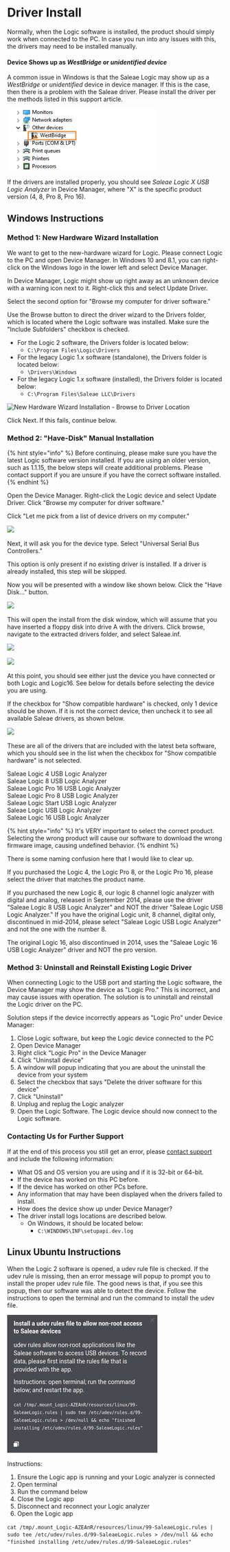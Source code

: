 # Driver Install

Normally, when the Logic software is installed, the product should simply work when connected to the PC. In case you run into any issues with this, the drivers may need to be installed manually.

#### Device Shows up as _WestBridge_ or _unidentified device_

A common issue in Windows is that the Saleae Logic may show up as a _WestBridge_ or _unidentified_ device in device manager. If this is the case, then there is a problem with the Saleae driver. Please install the driver per the methods listed in this support article.

![Saleae Logic showing up as a WestBridge device](<../.gitbook/assets/Screen Shot 2020-09-10 at 4.26.44 PM.png>)

If the drivers are installed properly, you should see _Saleae Logic X USB Logic Analyzer_ in Device Manager, where "X" is the specific product version (4, 8, Pro 8, Pro 16).

## Windows Instructions

### Method 1: New Hardware Wizard Installation

We want to get to the new-hardware wizard for Logic. Please connect Logic to the PC and open Device Manager. In Windows 10 and 8.1, you can right-click on the Windows logo in the lower left and select Device Manager.

In Device Manager, Logic might show up right away as an unknown device with a warning icon next to it. Right-click this and select Update Driver.

Select the second option for "Browse my computer for driver software."

Use the Browse button to direct the driver wizard to the Drivers folder, which is located where the Logic software was installed. Make sure the "Include Subfolders" checkbox is checked.

* For the Logic 2 software, the Drivers folder is located below:
  * `C:\Program Files\Logic\Drivers`
* For the legacy Logic 1.x software (standalone), the Drivers folder is located below:&#x20;
  * `\Drivers\Windows`
* For the legacy Logic 1.x software (installed), the Drivers folder is located below:&#x20;
  * `C:\Program Files\Saleae LLC\Drivers`

![New Hardware Wizard Installation - Browse to Driver Location](../.gitbook/assets/imageedit\_2\_2912895661.png)

Click Next. If this fails, continue below.

### Method 2: "Have-Disk" Manual Installation

{% hint style="info" %}
Before continuing, please make sure you have the latest Logic software version installed. If you are using an older version, such as 1.1.15, the below steps will create additional problems. Please contact support if you are unsure if you have the correct software installed.
{% endhint %}

Open the Device Manager. Right-click the Logic device and select Update Driver. Click "Browse my computer for driver software."

Click "Let me pick from a list of device drivers on my computer."

![](https://trello-attachments.s3.amazonaws.com/57215d889e8ae939fe4a2834/630x469/8d291c47af4d57a5d080501b24ed0523/page\_2.PNG)

Next, it will ask you for the device type. Select "Universal Serial Bus Controllers."

This option is only present if no existing driver is installed. If a driver is already installed, this step will be skipped.

Now you will be presented with a window like shown below. Click the "Have Disk..." button.

![](https://trello-attachments.s3.amazonaws.com/57215d889e8ae939fe4a2834/630x470/88234f6fb7d365deebc9cf6b5d4a4eef/page\_3.PNG)

This will open the install from the disk window, which will assume that you have inserted a floppy disk into drive A with the drivers. Click browse, navigate to the extracted drivers folder, and select Saleae.inf.

![](https://trello-attachments.s3.amazonaws.com/57215d889e8ae939fe4a2834/440x239/4b72f41b11b7fba1f873df28df6261da/page\_4.PNG)

![](https://trello-attachments.s3.amazonaws.com/57215d889e8ae939fe4a2834/573x427/9c75de05f81dd754af3f2fe7611ee123/page\_5.PNG)

At this point, you should see either just the device you have connected or both Logic and Logic16. See below for details before selecting the device you are using.

If the checkbox for "Show compatible hardware" is checked, only 1 device should be shown. If it is not the correct device, then uncheck it to see all available Saleae drivers, as shown below.

![](https://trello-attachments.s3.amazonaws.com/57215d889e8ae939fe4a2834/629x468/cb7a842f13a54506e4b070799e692e85/page\_6.PNG)

These are all of the drivers that are included with the latest beta software, which you should see in the list when the checkbox for "Show compatible hardware" is not selected.

Saleae Logic 4 USB Logic Analyzer\
Saleae Logic 8 USB Logic Analyzer\
Saleae Logic Pro 16 USB Logic Analyzer\
Saleae Logic Pro 8 USB Logic Analyzer\
Saleae Logic Start USB Logic Analyzer\
Saleae Logic USB Logic Analyzer\
Saleae Logic 16 USB Logic Analyzer

{% hint style="info" %}
It's VERY important to select the correct product. Selecting the wrong product will cause our software to download the wrong firmware image, causing undefined behavior.
{% endhint %}

There is some naming confusion here that I would like to clear up.

If you purchased the Logic 4, the Logic Pro 8, or the Logic Pro 16, please select the driver that matches the product name.

If you purchased the new Logic 8, our logic 8 channel logic analyzer with digital and analog, released in September 2014, please use the driver "Saleae Logic 8 USB Logic Analyzer" and NOT the driver "Saleae Logic USB Logic Analyzer." If you have the original Logic unit, 8 channel, digital only, discontinued in mid-2014, please select "Saleae Logic USB Logic Analyzer" and not the one with the number 8.

The original Logic 16, also discontinued in 2014, uses the "Saleae Logic 16 USB Logic Analyzer" driver and NOT the pro version.

### Method 3: Uninstall and Reinstall Existing Logic Driver

When connecting Logic to the USB port and starting the Logic software, the Device Manager may show the device as "Logic Pro." This is incorrect, and may cause issues with operation. The solution is to uninstall and reinstall the Logic driver on the PC.

Solution steps if the device incorrectly appears as "Logic Pro" under Device Manager:&#x20;

1. Close Logic software, but keep the Logic device connected to the PC
2. Open Device Manager
3. Right click "Logic Pro" in the Device Manager
4. Click "Uninstall device"
5. A window will popup indicating that you are about the uninstall the device from your system
6. Select the checkbox that says "Delete the driver software for this device"
7. Click "Uninstall"
8. Unplug and replug the Logic analyzer
9. Open the Logic Software. The Logic device should now connect to the Logic software.

### Contacting Us for Further Support

If at the end of this process you still get an error, please [contact support](https://contact.saleae.com/hc/en-us/requests/new) and include the following information:

* What OS and OS version you are using and if it is 32-bit or 64-bit.
* If the device has worked on this PC before.
* If the device has worked on other PCs before.
* Any information that may have been displayed when the drivers failed to install.
* How does the device show up under Device Manager?
* The driver install logs locations are described below.
  * On Windows, it should be located below:&#x20;
    * `C:\WINDOWS\INF\setupapi.dev.log`

## Linux Ubuntu Instructions

When the Logic 2 software is opened, a udev rule file is checked. If the udev rule is missing, then an error message will popup to prompt you to install the proper udev rule file. The good news is that, if you see this popup, then our software was able to detect the device. Follow the instructions to open the terminal and run the command to install the udev file.

![](<../.gitbook/assets/Screen Shot 2020-10-22 at 2.48.48 PM.png>)

Instructions:&#x20;

1. Ensure the Logic app is running and your Logic analyzer is connected
2. Open terminal
3. Run the command below
4. Close the Logic app
5. Disconnect and reconnect your Logic analyzer
6. Open the Logic app

`cat /tmp/.mount_Logic-AZEAnR/resources/linux/99-SaleaeLogic.rules | sudo tee /etc/udev/rules.d/99-SaleaeLogic.rules > /dev/null && echo "finished installing /etc/udev/rules.d/99-SaleaeLogic.rules"`

